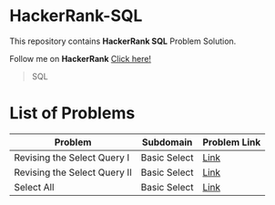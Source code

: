 # HackerRank-SQL
This repository contains **HackerRank SQL** Problem Solution.

Follow me on **HackerRank** [Click here!](https://www.hackerrank.com/arwazkhan189)

> SQL  <!--<code><img align="center" height='100' src='' alt="SQL"/></code>-->

# List of Problems


|         Problem              | Subdomain    | Problem Link|
| ---------------------------- | ------------ | ----------- |
| Revising the Select Query I  | Basic Select | [Link](https://www.hackerrank.com/challenges/revising-the-select-query/problem)|
| Revising the Select Query II  | Basic Select | [Link](https://www.hackerrank.com/challenges/revising-the-select-query-2/problem)|
| Select All  | Basic Select | [Link](https://www.hackerrank.com/challenges/select-all-sql/problem)|
